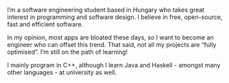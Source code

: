 I’m a software engineering student based in Hungary who takes great interest in programming and software design. I believe in free, open-source, fast and efficient software.

In my opinion, most apps are bloated these days, so I want to become an engineer who can offset this trend. That said, not all my projects are “fully optimised”. I’m still on the path of learning!

I mainly program in C++, although I learn Java and Haskell - amongst many other languages - at university as well.

